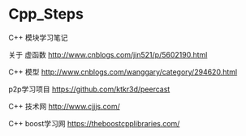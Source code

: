 # Cpp_Steps
C++ 模块学习笔记

关于 虚函数
http://www.cnblogs.com/jin521/p/5602190.html

C++ 模型
http://www.cnblogs.com/wanggary/category/294620.html 

p2p学习项目
https://github.com/ktkr3d/peercast

C++ 技术网
http://www.cjjjs.com/ 

C++ boost学习网 
https://theboostcpplibraries.com/
